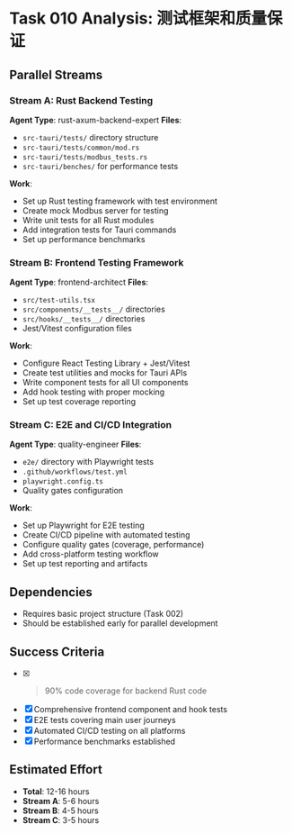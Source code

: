# Task 010 Analysis: 测试框架和质量保证

## Parallel Streams

### Stream A: Rust Backend Testing
**Agent Type**: rust-axum-backend-expert
**Files**:
- `src-tauri/tests/` directory structure
- `src-tauri/tests/common/mod.rs`
- `src-tauri/tests/modbus_tests.rs`
- `src-tauri/benches/` for performance tests

**Work**:
- Set up Rust testing framework with test environment
- Create mock Modbus server for testing
- Write unit tests for all Rust modules
- Add integration tests for Tauri commands
- Set up performance benchmarks

### Stream B: Frontend Testing Framework
**Agent Type**: frontend-architect
**Files**:
- `src/test-utils.tsx`
- `src/components/__tests__/` directories
- `src/hooks/__tests__/` directories
- Jest/Vitest configuration files

**Work**:
- Configure React Testing Library + Jest/Vitest
- Create test utilities and mocks for Tauri APIs
- Write component tests for all UI components
- Add hook testing with proper mocking
- Set up test coverage reporting

### Stream C: E2E and CI/CD Integration
**Agent Type**: quality-engineer
**Files**:
- `e2e/` directory with Playwright tests
- `.github/workflows/test.yml`
- `playwright.config.ts`
- Quality gates configuration

**Work**:
- Set up Playwright for E2E testing
- Create CI/CD pipeline with automated testing
- Configure quality gates (coverage, performance)
- Add cross-platform testing workflow
- Set up test reporting and artifacts

## Dependencies
- Requires basic project structure (Task 002)
- Should be established early for parallel development

## Success Criteria
- [x] >90% code coverage for backend Rust code
- [x] Comprehensive frontend component and hook tests
- [x] E2E tests covering main user journeys
- [x] Automated CI/CD testing on all platforms
- [x] Performance benchmarks established

## Estimated Effort
- **Total**: 12-16 hours
- **Stream A**: 5-6 hours
- **Stream B**: 4-5 hours
- **Stream C**: 3-5 hours